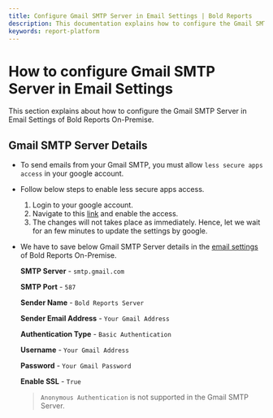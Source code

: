 ```yaml
---
title: Configure Gmail SMTP Server in Email Settings | Bold Reports
description: This documentation explains how to configure the Gmail SMTP Server in Email Settings of Bold Reports On-Premise.
keywords: report-platform
---
```


# How to configure Gmail SMTP Server in Email Settings

This section explains about how to configure the Gmail SMTP Server in Email Settings of Bold Reports On-Premise.

## Gmail SMTP Server Details

* To send emails from your Gmail SMTP, you must allow `less secure apps access` in your google account.

* Follow below steps to enable less secure apps access.

   1. Login to your google account.
   2. Navigate to this [link](https://myaccount.google.com/lesssecureapps) and enable the access.
   3. The changes will not takes place as immediately. Hence, let we wait for an few minutes to update the settings by google.

* We have to save below Gmail SMTP Server details in the [email settings](/on-premise/settings/email-settings/) of Bold Reports On-Premise.

    **SMTP Server** - `smtp.gmail.com`

    **SMTP Port** - `587`

    **Sender Name** - `Bold Reports Server`

    **Sender Email Address** - `Your Gmail Address`

    **Authentication Type** - `Basic Authentication`

    **Username** - `Your Gmail Address`

    **Password** - `Your Gmail Password`

    **Enable SSL** - `True`

    >`Anonymous Authentication` is not supported in the Gmail SMTP Server.